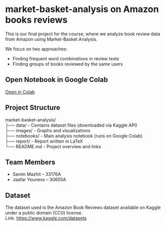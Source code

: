 # market-basket-analysis on Amazon books reviews

This is our final project for the course, where we analyze book review data from Amazon using Market-Basket Analysis.

We focus on two approaches:
- Finding frequent word combinations in review texts
- Finding groups of books reviewed by the same users

## Open Notebook in Google Colab

[Open in Colab](https://colab.research.google.com/github/sanimmazhit/market-basket-analysis/blob/main/notebooks/analysis.ipynb)

## Project Structure

market-basket-analysis/  
├── data/             - Contains dataset files (downloaded via Kaggle API)  
├── images/           - Graphs and visualizations  
├── notebooks/        - Main analysis notebook (runs on Google Colab)  
├── report/           - Report written in LaTeX  
└── README.md         - Project overview and links  

## Team Members

- Sanim Mazhit – 33176A  
- Jaafar Youness – 30655A 

## Dataset

The dataset used is the Amazon Book Reviews dataset available on Kaggle under a public domain (CC0) license.  
Link: https://www.kaggle.com/datasets



